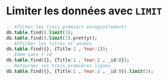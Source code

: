 # **Limiter les données avec `LIMIT`**
```sql
-- Aficher les trois premiers enregistrements
db.table.find().limit(3);
db.table.find().limit(3).pretty();
-- Afficher les titres et années
db.table.find({}, {Title:1 , Year:1});
-- Idem sans l'id
db.table.find({}, {Title:1 , Year:1 , _id:0});
-- Retourner les trois premières lignes
db.table.find({}, {Title:1 , Year:1 , _id:0}).limit(3);
```
<!-- Les objets sont entre acolades -->
<!-- La casse est importante. -->
